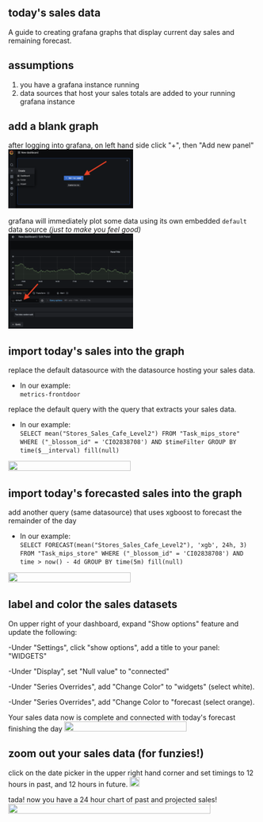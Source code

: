 ## today's sales data

A guide to creating grafana graphs that display current day sales and remaining forecast. 

## assumptions

1)  you have a grafana instance running
2)  data sources that host your sales totals are added to your running grafana instance 

## add a blank graph

after logging into grafana, on left hand side click "+", then "Add new panel" 
<img src="/images/add-blank-graph.png" width=50% height=50%>

grafana will immediately plot some data using its own embedded `default` data source _(just to make you feel good)_
<img src="/images/default-datasource.png" width=50% height=50%>

## import today's sales into the graph

replace the default datasource with the datasource hosting your sales data. 

  - In our example:  
 ```metrics-frontdoor```


replace the default query with the query that extracts your sales data. 

  - In our example:  
 ```SELECT mean("Stores_Sales_Cafe_Level2") FROM "Task_mips_store" WHERE ("_blossom_id" = 'CI02838708') AND $timeFilter GROUP BY time($__interval) fill(null)```
<img src="/images/widgets.png" width=70% height=70%>


## import today's forecasted sales into the graph

add another query (same datasource) that uses xgboost to forecast the remainder of the day

  - In our example:  
```SELECT FORECAST(mean("Stores_Sales_Cafe_Level2"), 'xgb', 24h, 3) FROM "Task_mips_store" WHERE ("_blossom_id" = 'CI02838708') AND time > now() - 4d GROUP BY time(5m) fill(null)```
<img src="/images/forecast.png" width=70% height=70%>

## label and color the sales datasets

On upper right of your dashboard, expand "Show options" feature and update the following: 

  -Under "Settings", click "show options", add a title to your panel: "WIDGETS"   

  -Under "Display", set "Null value" to "connected"   

  -Under "Series Overrides", add "Change Color" to "widgets" (select white). 

  -Under "Series Overrides", add "Change Color to "forecast (select orange). 

Your sales data now is complete and connected with today's forecast finishing the day
<img src="/images/today.png" width=70% height=70%>

## zoom out your sales data (for funzies!) 

click on the date picker in the upper right hand corner and set timings to 12 hours in past, and 12 hours in future. 
<img src="/images/datepicker.png" width=20% height=20%>

tada! now you have a 24 hour chart of past and projected sales! 
<img src="/images/24hr.png" width=90% height=90%>

